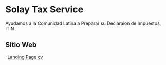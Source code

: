 # Solay Tax Service

Ayudamos a la Comunidad Latina a Preparar su Declaraion de Impuestos, ITIN. 

## Sitio Web

-[Landing Page cv](https://mworkshopz2021.github.io/SolayTaxService/)